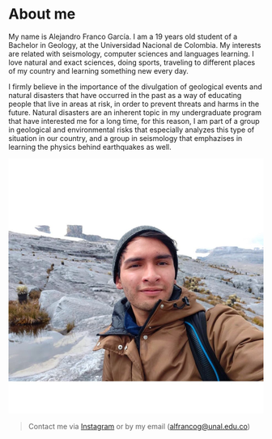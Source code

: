 # About me 

My name is Alejandro Franco García. I am a 19 years old student of a Bachelor in Geology, at the Universidad Nacional de Colombia. My interests are related with 
seismology, computer sciences and languages learning. I love natural and exact sciences, doing sports, traveling to different places of my country and learning 
something new every day.

I firmly believe in the importance of the divulgation of geological events and natural disasters that have occurred in the past as a way of educating people that
live in areas at risk, in order to prevent threats and harms in the future. Natural disasters are an inherent topic in my undergraduate program that have interested
me for a long time, for this reason, I am part of a group in geological and environmental risks that especially analyzes this type of situation in our country, and
a group in seismology that emphazises in learning the physics behind earthquakes as well.

![That's me](images/AFG.jpg)

> Contact me via [Instagram](https://instagram.com/arisnitoo) or by my email (alfrancog@unal.edu.co)
